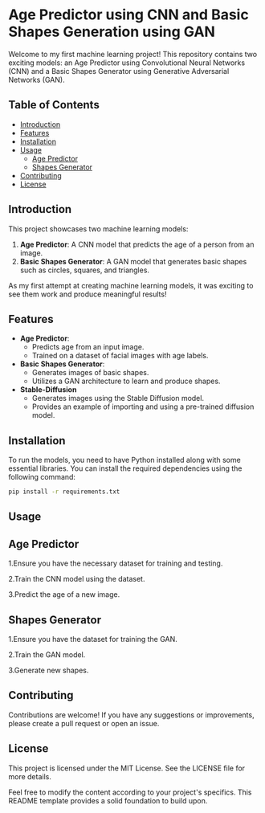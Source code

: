 # Age Predictor using CNN and Basic Shapes Generation using GAN

Welcome to my first machine learning project! This repository contains two exciting models: an Age Predictor using Convolutional Neural Networks (CNN) and a Basic Shapes Generator using Generative Adversarial Networks (GAN).

## Table of Contents
- [Introduction](#introduction)
- [Features](#features)
- [Installation](#installation)
- [Usage](#usage)
  - [Age Predictor](#age-predictor)
  - [Shapes Generator](#shapes-generator)
- [Contributing](#contributing)
- [License](#license)

## Introduction
This project showcases two machine learning models:
1. **Age Predictor**: A CNN model that predicts the age of a person from an image.
2. **Basic Shapes Generator**: A GAN model that generates basic shapes such as circles, squares, and triangles.

As my first attempt at creating machine learning models, it was exciting to see them work and produce meaningful results!

## Features
- **Age Predictor**:
  - Predicts age from an input image.
  - Trained on a dataset of facial images with age labels.
- **Basic Shapes Generator**:
  - Generates images of basic shapes.
  - Utilizes a GAN architecture to learn and produce shapes.
- **Stable-Diffusion**
  - Generates images using the Stable Diffusion model.
  - Provides an example of importing and using a pre-trained diffusion model.


## Installation
To run the models, you need to have Python installed along with some essential libraries. You can install the required dependencies using the following command:

```bash
pip install -r requirements.txt
```

## Usage

## Age Predictor
1.Ensure you have the necessary dataset for training and testing.

2.Train the CNN model using the dataset.

3.Predict the age of a new image.


## Shapes Generator
1.Ensure you have the dataset for training the GAN.

2.Train the GAN model.

3.Generate new shapes.





## Contributing
Contributions are welcome! If you have any suggestions or improvements, please create a pull request or open an issue.

## License
This project is licensed under the MIT License. See the LICENSE file for more details.

Feel free to modify the content according to your project's specifics. This README template provides a solid foundation to build upon.


